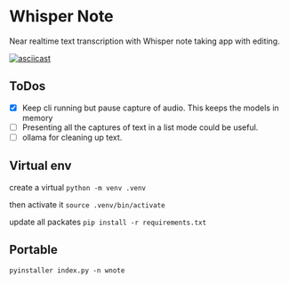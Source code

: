 # Whisper Note

Near realtime text transcription with Whisper note taking app with editing. 

[![asciicast](https://asciinema.org/a/691557.svg)](https://asciinema.org/a/691557)


## ToDos

- [x] Keep cli running but pause capture of audio. This keeps the models in memory
- [ ] Presenting all the captures of text in a list mode could be useful.
- [ ] ollama for cleaning up text.

## Virtual env

create a virtual `python -m venv .venv`

then activate it `source .venv/bin/activate`

update all packates `pip install -r requirements.txt`

## Portable
`pyinstaller index.py -n wnote`